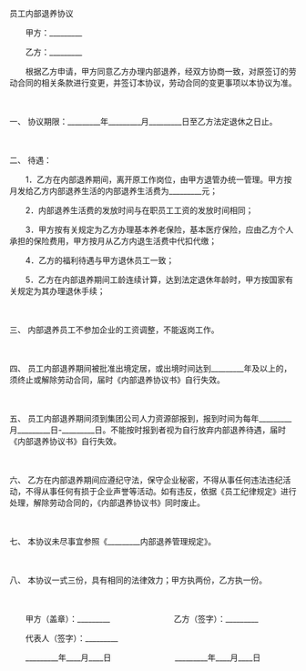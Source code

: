 



员工内部退养协议



 

　　甲方：_________　　

　　乙方：_________　　

　　根据乙方申请，甲方同意乙方办理内部退养，经双方协商一致，对原签订的劳动合同的相关条款进行变更，并签订本协议，劳动合同的变更事项以本协议为准。

　　

一、
协议期限：_________年_________月_________日至乙方法定退休之日止。

　　

二、
待遇：

　　1．乙方在内部退养期间，离开原工作岗位，由甲方退管办统一管理。甲方按月发给乙方内部退养生活的内部退养生活费为_________元；

　　2．内部退养生活费的发放时间与在职员工工资的发放时间相同；

　　3．甲方按有关规定为乙方办理基本养老保险，基本医疗保险，应由乙方个人承担的保险费用，甲方按月从乙方内退生活费中代扣代缴；

　　4．乙方的福利待遇与甲方退休员工一致；

　　5．乙方在内部退养期间工龄连续计算，达到法定退休年龄时，甲方按国家有关规定为其办理退休手续；

　　

三、
内部退养员工不参加企业的工资调整，不能返岗工作。

　　

四、
员工内部退养期间被批准出境定居，或出境时间达到_________年及以上的，须终止或解除劳动合同，届时《内部退养协议书》自行失效。

　　

五、
员工内部退养期间须到集团公司人力资源部报到，报到时间为每年_________月_________日-_________日。不能按时报到者视为自行放弃内部退养待遇，届时《内部退养协议书》自行失效。

　　

六、
乙方在内部退养期间应遵纪守法，保守企业秘密，不得从事任何违法违纪活动，不得从事任何有损于企业声誉等活动。如有违反，依据《员工纪律规定》进行处理，解除劳动合同的，《内部退养协议书》同时废止。

　　

七、
本协议未尽事宜参照《_________内部退养管理规定》。

　　

八、
本协议一式三份，具有相同的法律效力；甲方执两份，乙方执一份。

　　

　　甲方（盖章）：_________　　　　　　　　乙方（签字）：_________　　

　　代表人（签字）：_________　　

　　_________年____月____日　　　　　　　　_________年____月____日